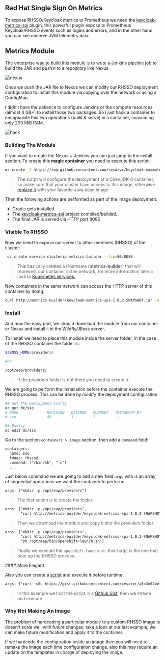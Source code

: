 ## Red Hat Single Sign On Metrics

To expose RHSSO/Keycloak metrics to Prometheus we need the [keycloak-metrics-spi](https://github.com/aerogear/keycloak-metrics-spi) plugin, this powerful plugin expose to Prometheus Keycloak/RHSSO events such as logins and errors, and in the other hand you can see observe JVM telemetry data.  


## Metrics Module

The enterprise way to build this module is to write a Jenkins pipeline job to build the JAR and push it to a repository like Nexus.

![nexus](https://github.com/cesarvr/keycloak-examples/blob/master/docs/Screenshot%202019-05-29%20at%2013.15.57.png?raw=true)

Once we push the JAR file to Nexus we can modify our RHSSO deployment configuration to install this module via copying over the network or using a ConfigMap.

I didn’t have the patience to configure Jenkins or the compute resources (almost 4 GB+) to install those two packages. So I just hack a container to encapsulate this two operations (build & serve) in a container, consuming only 200 MiB RAM.

![hack](https://github.com/cesarvr/keycloak-examples/blob/master/docs/Screenshot%202019-05-29%20at%2013.15.46.png?raw=true)

### Building The Module

If you want to create the Nexus + Jenkins you can just jump to the install section. To create this **magic container** you need to execute this script:

```sh
oc create -f https://raw.githubusercontent.com/cesarvr/keycloak-examples/master/prometheus/hack/pod.yml
```

> The script will configure the deployment of a OpenJDK-8 container, so make sure that your cluster have access to this image, otherwise [replace it](https://github.com/cesarvr/keycloak-examples/blob/master/prometheus/hack/pod.yml#L10) with your favorite Java base image.

Then the following actions are performed as part of the image deployment:

- Gradle gets installed.
- The [keycloak-metrics-spi](https://github.com/aerogear/keycloak-metrics-spi) project compiled/builded.
- The final JAR is served via HTTP port 8080.

### Visible To RHSSO

Now we need to expose our server to other members (RHSSO) of the cluster:

```sh
 oc create service clusterip metrics-builder --tcp=80:8080
```
> This basically creates a Hostname (**metrics-builder**) that will represent our container in the network, for more information take a look to [Kubernetes services.](https://kubernetes.io/docs/concepts/services-networking/service/)

Now containers in the same network can access the HTTP server of this container by doing:

```sh
curl http://metrics-builder/keycloak-metrics-spi-1.0.2-SNAPSHOT.jar -o /opt/eap/providers/keycloak-metrics-spi-1.0.2-SNAPSHOT.jar
```


### Install

And now the easy part, we should download the module from our container or Nexus and install it in the Wildfly/JBoss server.

To install we need to place this module inside the server folder, in the case of the RHSSO container the folder is:

```sh
$JBOSS_HOME/providers/

#or

/opt/eap/providers/
```

> If the providers folder is not there you need to create it.



We are going to perform the installation before the container execute the RHSSO process. This can be done by modify the deployment configuration:

```sh
## Get the Deployment Config
oc get dc/sso
# NAME             REVISION   DESIRED   CURRENT   TRIGGERED BY
# sso              49         1         1          …

## Modify
oc edit dc/sso
```

Go to the section ``containers > image`` section, then add a ``command`` field:

```xml
containers:
  name: sso
  image: rhsso@...
  command: ["/bin/sh", "-c"]
  ...
```

Just below command we are going to add a new field ``args`` with is an array of sequential operations we want the container to perform:

```xml
args: ["mkdir -p /opt/eap/providers"]
```

> The first action is to create the folder.



```xml
args: ["mkdir -p /opt/eap/providers",
       "curl http://metrics-builder/keycloak-metrics-spi-1.0.2-SNAPSHOT.jar -o /opt/eap/providers/keycloak-metrics-spi-1.0.2-SNAPSHOT.jar"]
```

> Then we download the module and copy it into the providers folder.


```xml
args: ["mkdir -p /opt/eap/providers",
       "curl http://metrics-builder/keycloak-metrics-spi-1.0.2-SNAPSHOT.jar -o /opt/eap/providers/keycloak-metrics-spi-1.0.2-SNAPSHOT.jar",
       "sh /opt/eap/bin/openshift-launch.sh"]
```

> Finally we execute the ``openshift.launch.sh``, this script is the one that boot up the RHSSO process.


#### More Elegant

Also you can create a [script](https://gist.github.com/cesarvr/a8b3e87befacfe80177044549a5a7811) and execute it before runtime:

```xml
args: ["curl -sSL https://gist.githubusercontent.com/cesarvr/a8b3e87befacfe80177044549a5a7811/raw/954d51ee6639db8b6160148163f5272d17074d15/run.sh | sh"]
```

> In this example we host the script in a [Github Gist](https://gist.github.com/cesarvr/a8b3e87befacfe80177044549a5a7811), then we stream and execute.


### Why Not Making An Image

The problem of hardcoding a particular module to a custom RHSSO image is doesn't scale well with future changes, take a look at our last example, we can make future modification and apply it to the container.

If we hardcode the configuration inside an image then you will need to remake the image each time configuration change, also this may require an update on the templates in charge of deploying the image.
